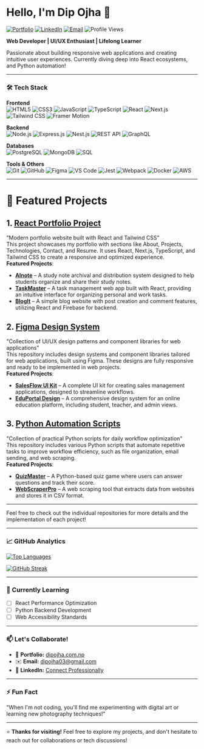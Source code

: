 # Hello, I'm Dip Ojha 👋 

[![Portfolio](https://img.shields.io/badge/Portfolio-dipojha.com.np-FF4088?style=flat-square&logo=google-chrome)](https://dipojha.com.np)
[![LinkedIn](https://img.shields.io/badge/LinkedIn-Connect-%230077B5?style=flat-square&logo=linkedin)](https://www.linkedin.com/in/dipojha)
[![Email](https://img.shields.io/badge/Email-Contact%20Me-D14836?style=flat-square&logo=gmail)](mailto:dipojha03@gmail.com)
![Profile Views](https://komarev.com/ghpvc/?username=dipojha&color=brightgreen)

**Web Developer | UI/UX Enthusiast | Lifelong Learner**

Passionate about building responsive web applications and creating intuitive user experiences. Currently diving deep into React ecosystems, and Python automation!

---

### 🛠️ Tech Stack

**Frontend**  
![HTML5](https://img.shields.io/badge/HTML5-E34F26?style=flat-square&logo=html5&logoColor=white)
![CSS3](https://img.shields.io/badge/CSS3-1572B6?style=flat-square&logo=css3)
![JavaScript](https://img.shields.io/badge/JavaScript-F7DF1E?style=flat-square&logo=javascript&logoColor=black)
![TypeScript](https://img.shields.io/badge/TypeScript-3178C6?style=flat-square&logo=typescript)
![React](https://img.shields.io/badge/React-61DAFB?style=flat-square&logo=react&logoColor=black)
![Next.js](https://img.shields.io/badge/Next.js-000000?style=flat-square&logo=nextdotjs)
![Tailwind CSS](https://img.shields.io/badge/Tailwind_CSS-06B6D4?style=flat-square&logo=tailwind-css)
![Framer Motion](https://img.shields.io/badge/Framer_Motion-0055FF?style=flat-square&logo=framer&logoColor=white)

**Backend**  
![Node.js](https://img.shields.io/badge/Node.js-339933?style=flat-square&logo=nodedotjs&logoColor=white)
![Express.js](https://img.shields.io/badge/Express.js-000000?style=flat-square&logo=express&logoColor=white)
![Nest.js](https://img.shields.io/badge/Nest.js-E0234E?style=flat-square&logo=nestjs&logoColor=white)
![REST API](https://img.shields.io/badge/REST_API-FF6C37?style=flat-square&logo=json&logoColor=white)
![GraphQL](https://img.shields.io/badge/GraphQL-E10098?style=flat-square&logo=graphql&logoColor=white)

**Databases**  
![PostgreSQL](https://img.shields.io/badge/PostgreSQL-4169E1?style=flat-square&logo=postgresql&logoColor=white)
![MongoDB](https://img.shields.io/badge/MongoDB-47A248?style=flat-square&logo=mongodb&logoColor=white)
![SQL](https://img.shields.io/badge/SQL-4479A1?style=flat-square&logo=mysql&logoColor=white)

**Tools & Others**  
![Git](https://img.shields.io/badge/Git-F05032?style=flat-square&logo=git&logoColor=white)
![GitHub](https://img.shields.io/badge/GitHub-181717?style=flat-square&logo=github&logoColor=white)
![Figma](https://img.shields.io/badge/Figma-F24E1E?style=flat-square&logo=figma)
![VS Code](https://img.shields.io/badge/VS_Code-007ACC?style=flat-square&logo=visual-studio-code&logoColor=white)
![Jest](https://img.shields.io/badge/Jest-C21325?style=flat-square&logo=jest&logoColor=white)
![Webpack](https://img.shields.io/badge/Webpack-8DD6F9?style=flat-square&logo=webpack&logoColor=black)
![Docker](https://img.shields.io/badge/Docker-2496ED?style=flat-square&logo=docker&logoColor=white)
![AWS](https://img.shields.io/badge/AWS-232F3E?style=flat-square&logo=amazon-aws&logoColor=white)

---

# 🚀 Featured Projects

## 1. [React Portfolio Project](https://github.com/dipojha/portfolio-react)  
"Modern portfolio website built with React and Tailwind CSS"  
This project showcases my portfolio with sections like About, Projects, Technologies, Contact, and Resume. It uses React, Next.js, TypeScript, and Tailwind CSS to create a responsive and optimized experience.  
**Featured Projects**:  
- **[Alnote](https://alnote.netlify.app)** – A study note archival and distribution system designed to help students organize and share their study notes.  
- **[TaskMaster](https://github.com/dipojha/taskmaster)** – A task management web app built with React, providing an intuitive interface for organizing personal and work tasks.  
- **[BlogIt](https://github.com/dipojha/blogit)** – A simple blog website with post creation and comment features, utilizing React and Firebase for backend.  

## 2. [Figma Design System](https://github.com/dipojha/figma-designs)  
"Collection of UI/UX design patterns and component libraries for web applications"  
This repository includes design systems and component libraries tailored for web applications, built using Figma. These designs are fully responsive and ready to be implemented in web projects.  
**Featured Projects**:  
- **[SalesFlow UI Kit](https://github.com/dipojha/salesflow-ui-kit)** – A complete UI kit for creating sales management applications, designed to streamline workflows.  
- **[EduPortal Design](https://github.com/dipojha/eduportal-design)** – A comprehensive design system for an online education platform, including student, teacher, and admin views.  

## 3. [Python Automation Scripts](https://github.com/dipojha/python-automation)  
"Collection of practical Python scripts for daily workflow optimization"  
This repository includes various Python scripts that automate repetitive tasks to improve workflow efficiency, such as file organization, email sending, and web scraping.  
**Featured Projects**:  
- **[QuizMaster](https://github.com/dipojha/quizmaster)** – A Python-based quiz game where users can answer questions and track their score.  
- **[WebScraperPro](https://github.com/dipojha/webscraperpro)** – A web scraping tool that extracts data from websites and stores it in CSV format.  

---

Feel free to check out the individual repositories for more details and the implementation of each project!

---

### 📈 GitHub Analytics

[![Top Languages](https://github-readme-stats.vercel.app/api/top-langs/?username=dipojha&layout=compact&theme=nightowl)](https://github.com/dipojha)

[![GitHub Streak](https://streak-stats.demolab.com?user=dipojha&theme=dark)](https://git.io/streak-stats)

---

### 🌱 Currently Learning

- [ ] React Performance Optimization
- [ ] Python Backend Development
- [ ] Web Accessibility Standards

---

### 📫 Let's Collaborate!

- 🔗 **Portfolio:** [dipojha.com.np](https://dipojha.com.np)
- ✉️ **Email:** [dipojha03@gmail.com](mailto:dipojha03@gmail.com)
- 💼 **LinkedIn:** [Connect Professionally](https://www.linkedin.com/in/dipojha)

---

### ⚡ Fun Fact

"When I'm not coding, you'll find me experimenting with digital art or learning new photography techniques!"

---

⭐ **Thanks for visiting!** Feel free to explore my projects, and don't hesitate to reach out for collaborations or tech discussions!
